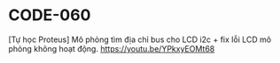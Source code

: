 # CODE-060
[Tự học Proteus] Mô phỏng tìm địa chỉ bus cho LCD i2c + fix lỗi LCD mô phỏng không hoạt động. https://youtu.be/YPkxyEOMt68
